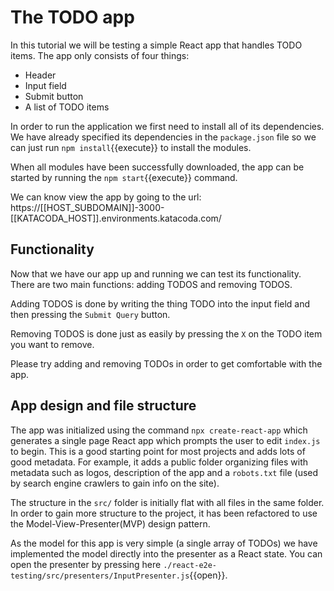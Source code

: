 # The TODO app

In this tutorial we will be testing a simple React app that handles TODO items. The app only consists of four things:

- Header
- Input field
- Submit button
- A list of TODO items

In order to run the application we first need to install all of its dependencies. We have already specified its dependencies in the `package.json` file so we can just run `npm install`{{execute}} to install the modules.

When all modules have been successfully downloaded, the app can be started by running the `npm start`{{execute}} command. 

We can know view the app by going to the url: https://[[HOST_SUBDOMAIN]]-3000-[[KATACODA_HOST]].environments.katacoda.com/


## Functionality

Now that we have our app up and running we can test its functionality. There are two main functions: adding TODOS and removing TODOS. 

Adding TODOS is done by writing the thing TODO into the input field and then pressing the `Submit Query` button.

Removing TODOS is done just as easily by pressing the `X` on the TODO item you want to remove.

Please try adding and removing TODOs in order to get comfortable with the app.

## App design and file structure

The app was initialized using the command `npx create-react-app` which generates a single page React app which prompts the user to edit `index.js` to begin. This is a good starting point for most projects and adds lots of good metadata. For example, it adds a public folder organizing files with metadata such as logos, description of the app and a `robots.txt` file (used by search engine crawlers to gain info on the site).

The structure in the `src/` folder is initially flat with all files in the same folder. In order to gain more structure to the project, it has been refactored to use the Model-View-Presenter(MVP) design pattern.

As the model for this app is very simple (a single array of TODOs) we have implemented the model directly into the presenter as a React state. You can open the presenter by pressing here `./react-e2e-testing/src/presenters/InputPresenter.js`{{open}}.
